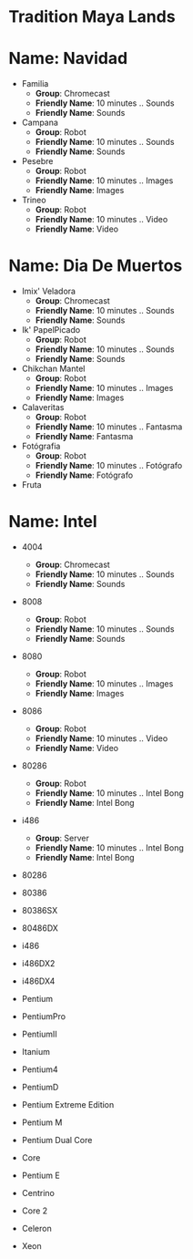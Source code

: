 # Tradition Maya Lands

# Name: Navidad

- Familia
  - __Group__: Chromecast
  - __Friendly Name__: 10 minutes .. Sounds
  - __Friendly Name__: Sounds
- Campana
  - __Group__: Robot
  - __Friendly Name__: 10 minutes .. Sounds
  - __Friendly Name__: Sounds
- Pesebre
  - __Group__: Robot
  - __Friendly Name__: 10 minutes .. Images
  - __Friendly Name__: Images
- Trineo
  - __Group__: Robot
  - __Friendly Name__: 10 minutes .. Video
  - __Friendly Name__: Video


# Name: Dia De Muertos

- Imix' Veladora
  - __Group__: Chromecast
  - __Friendly Name__: 10 minutes .. Sounds
  - __Friendly Name__: Sounds
- Ik' PapelPicado
  - __Group__: Robot
  - __Friendly Name__: 10 minutes .. Sounds
  - __Friendly Name__: Sounds
- Chikchan Mantel
  - __Group__: Robot
  - __Friendly Name__: 10 minutes .. Images
  - __Friendly Name__: Images
- Calaveritas
  - __Group__: Robot
  - __Friendly Name__: 10 minutes .. Fantasma
  - __Friendly Name__: Fantasma
- Fotógrafia
  - __Group__: Robot
  - __Friendly Name__: 10 minutes .. Fotógrafo
  - __Friendly Name__: Fotógrafo
- Fruta

# Name: Intel

- 4004
  - __Group__: Chromecast
  - __Friendly Name__: 10 minutes .. Sounds
  - __Friendly Name__: Sounds
- 8008
  - __Group__: Robot
  - __Friendly Name__: 10 minutes .. Sounds
  - __Friendly Name__: Sounds
- 8080
  - __Group__: Robot
  - __Friendly Name__: 10 minutes .. Images
  - __Friendly Name__: Images
- 8086
  - __Group__: Robot
  - __Friendly Name__: 10 minutes .. Video
  - __Friendly Name__: Video
- 80286
  - __Group__: Robot
  - __Friendly Name__: 10 minutes .. Intel Bong
  - __Friendly Name__: Intel Bong
- i486
  - __Group__: Server
  - __Friendly Name__: 10 minutes .. Intel Bong
  - __Friendly Name__: Intel Bong

- 80286
- 80386
- 80386SX
- 80486DX
- i486
- i486DX2
- i486DX4
- Pentium
- PentiumPro
- PentiumII
- Itanium
- Pentium4
- PentiumD
- Pentium Extreme Edition
- Pentium M
- Pentium Dual Core
- Core
- Pentium E
- Centrino
- Core 2
- Celeron
- Xeon 
